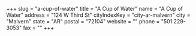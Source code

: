 +++
slug = "a-cup-of-water"
title = "A Cup of Water"
name = "A Cup of Water"
address = "124 W Third St"
cityIndexKey = "city-ar-malvern"
city = "Malvern"
state = "AR"
postal = "72104"
website = ""
phone = "501 229-3053"
fax = ""
+++
